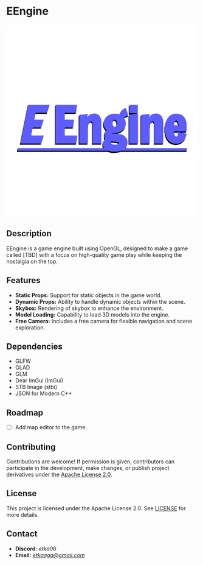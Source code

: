 # EEngine

![eengine logo](eengine.png)

## Description
EEngine is a game engine built using OpenGL, designed to make a game called [TBD] with a focus on high-quality game play while keeping the nostalgia on the top.

## Features
- **Static Props:** Support for static objects in the game world.
- **Dynamic Props:** Ability to handle dynamic objects within the scene.
- **Skybox:** Rendering of skybox to enhance the environment.
- **Model Loading:** Capability to load 3D models into the engine.
- **Free Camera:** Includes a free camera for flexible navigation and scene exploration.

## Dependencies
- GLFW
- GLAD
- GLM
- Dear ImGui (ImGui)
- STB Image (stbi)
- JSON for Modern C++

## Roadmap
- [ ] Add map editor to the game.

## Contributing
Contributions are welcome! If permission is given, contributors can participate in the development, make changes, or publish project derivatives under the [Apache License 2.0](#license).

## License
This project is licensed under the Apache License 2.0. See [LICENSE](#license) for more details.

## Contact
- **Discord:** *etka06*
- **Email:** *etkaaga@gmail.com*
